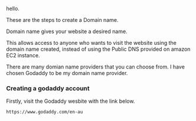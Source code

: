 hello. 

These are the steps to create a Domain name. 

Domain name gives your website a desired name.

This allows access to anyone who wants to visit the website
using the domain name created, instead of using the Public DNS
provided on amazon EC2 instance.

There are many domian name providers that you can choose from.
I have chosen Godaddy to be my domain name provider.

### Creating a godaddy account

Firstly, visit the Godaddy wesbite with the link below.
```
https://www.godaddy.com/en-au
```

